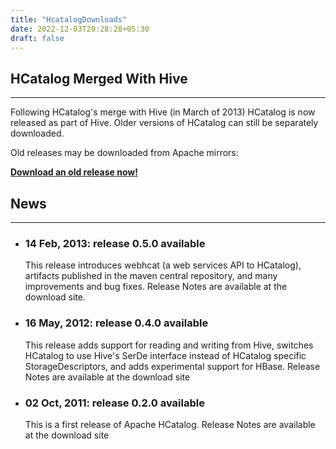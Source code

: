 ```yaml
---
title: "HcatalogDownloads"
date: 2022-12-03T20:28:28+05:30
draft: false
---
```


<!---
  Licensed to the Apache Software Foundation (ASF) under one
  or more contributor license agreements.  See the NOTICE file
  distributed with this work for additional information
  regarding copyright ownership.  The ASF licenses this file
  to you under the Apache License, Version 2.0 (the
  "License"); you may not use this file except in compliance
  with the License.  You may obtain a copy of the License at

  http://www.apache.org/licenses/LICENSE-2.0

  Unless required by applicable law or agreed to in writing,
  software distributed under the License is distributed on an
  "AS IS" BASIS, WITHOUT WARRANTIES OR CONDITIONS OF ANY
  KIND, either express or implied.  See the License for the
  specific language governing permissions and limitations
  under the License. -->

## HCatalog Merged With Hive
---
Following HCatalog's merge with Hive (in March of 2013) HCatalog is now released as part of Hive. Older versions of HCatalog can still be separately downloaded.

Old releases may be downloaded from Apache mirrors:

__[Download an old release now!][HCAT_DL]__

## News
---
* ### 14 Feb, 2013: release 0.5.0 available
  This release introduces webhcat (a web services API to HCatalog), artifacts published in the maven central repository, and many improvements and bug fixes. Release Notes are available at the download site.

* ### 16 May, 2012: release 0.4.0 available
  This release adds support for reading and writing from Hive, switches HCatalog to use Hive's SerDe interface instead of HCatalog specific StorageDescriptors, and adds experimental support for HBase. Release Notes are available at the download site

* ### 02 Oct, 2011: release 0.2.0 available
  This is a first release of Apache HCatalog. Release Notes are available at the download site

[HCAT_DL]: http://www.apache.org/dyn/closer.cgi/incubator/hcatalog/
